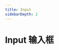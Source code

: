 ```yaml
---
title: Input
sidebarDepth: 2
---
```

# Input 输入框

<ClientOnly>
<input-element></input-element>
</ClientOnly>
